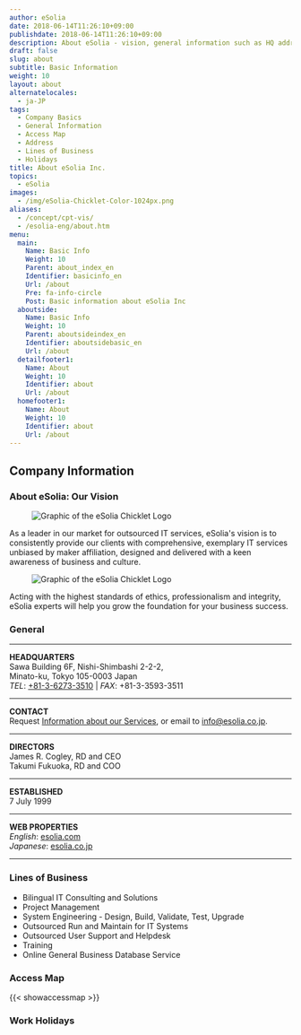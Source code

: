 ```yaml
---
author: eSolia
date: 2018-06-14T11:26:10+09:00
publishdate: 2018-06-14T11:26:10+09:00
description: About eSolia - vision, general information such as HQ address, contact information, map, directors, and lines of business.
draft: false
slug: about
subtitle: Basic Information
weight: 10
layout: about
alternatelocales:
  - ja-JP
tags:
  - Company Basics
  - General Information
  - Access Map
  - Address
  - Lines of Business
  - Holidays
title: About eSolia Inc.
topics:
  - eSolia
images:
  - /img/eSolia-Chicklet-Color-1024px.png
aliases:
  - /concept/cpt-vis/
  - /esolia-eng/about.htm
menu:
  main:
    Name: Basic Info
    Weight: 10
    Parent: about_index_en
    Identifier: basicinfo_en
    Url: /about
    Pre: fa-info-circle
    Post: Basic information about eSolia Inc
  aboutside:
    Name: Basic Info
    Weight: 10
    Parent: aboutsideindex_en    
    Identifier: aboutsidebasic_en
    Url: /about
  detailfooter1:
    Name: About
    Weight: 10
    Identifier: about
    Url: /about
  homefooter1:
    Name: About
    Weight: 10
    Identifier: about
    Url: /about  
---
```


## Company Information


### About eSolia: Our Vision

<figure class="image is-128x128 is-pulled-left is-hidden-mobile">
<img class="" data-caption="eSolia Logo" alt="Graphic of the eSolia Chicklet Logo" src="/img/eSolia-Chicklet-Color.svg" >
</figure>

As a leader in our market for outsourced IT services, eSolia's vision is to consistently provide our clients with comprehensive, exemplary IT services unbiased by maker affiliation, designed and delivered with a keen awareness of business and culture. 

<figure class="image is-256x256 is-hidden-tablet">
<img class="" data-caption="eSolia Logo" alt="Graphic of the eSolia Chicklet Logo" src="/img/eSolia-Chicklet-Color.svg" >
</figure>

Acting with the highest standards of ethics, professionalism and integrity, eSolia experts will help you grow the foundation for your business success.

### General

* * *  

<div class="row">
  <div class="col s12 m4"><strong>HEADQUARTERS</strong></div>
  <div class="col s12 m8">Sawa Building 6F, Nishi-Shimbashi 2-2-2,<br>
    Minato-ku, Tokyo 105-0003 Japan<br>
    <em>TEL</em>: <a href="tel:+81-3-6273-3510">+81-3-6273-3510</a> | <em>FAX</em>: +81-3-3593-3511<br>
    <hr>
  </div>
  <div class="col s12 m4"><strong>CONTACT</strong></div>
  <div class="col s12 m8">Request <a href="/info-request">Information about our Services</a>, or email to <a href="mailto:info@esolia.co.jp">info@esolia.co.jp</a>.
    <hr>
  </div>
  <div class="col s12 m4"><strong>DIRECTORS</strong></div>
  <div class="col s12 m8">James R. Cogley, RD and CEO<br>
    Takumi Fukuoka, RD and COO<br>
    <hr>
  </div>
  <div class="col s12 m4"><strong>ESTABLISHED</strong></div>
  <div class="col s12 m8">7 July 1999
    <hr>
  </div>
  <div class="col s12 m4"><strong>WEB PROPERTIES</strong></div>
  <div class="col s12 m8"><em>English</em>: <a href="http://esolia.com">esolia.com</a><br>
    <em>Japanese</em>: <a href="http://esolia.co.jp">esolia.co.jp</a><br>
  </div>
</div>
  
* * *

### Lines of Business
  
* Bilingual IT Consulting and Solutions
* Project Management
* System Engineering - Design, Build, Validate, Test, Upgrade
* Outsourced Run and Maintain for IT Systems
* Outsourced User Support and Helpdesk
* Training
* Online General Business Database Service
  
### Access Map
  
{{< showaccessmap >}}

### Work Holidays

<script src="https://pro.dbflex.net/secure/embed.js"
  data-url="/ev-628266/db/15331/view.aspx"></script>
